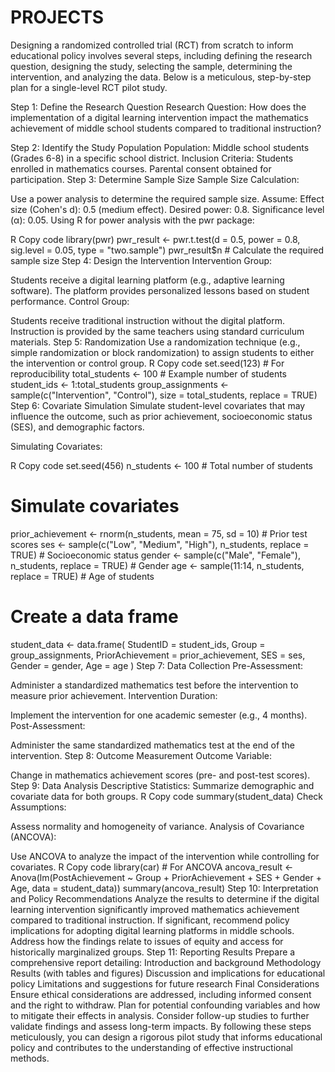 # PROJECTS
Designing a randomized controlled trial (RCT) from scratch to inform educational policy involves several steps, including defining the research question, designing the study, selecting the sample, determining the intervention, and analyzing the data. Below is a meticulous, step-by-step plan for a single-level RCT pilot study.

Step 1: Define the Research Question
Research Question: How does the implementation of a digital learning intervention impact the mathematics achievement of middle school students compared to traditional instruction?

Step 2: Identify the Study Population
Population: Middle school students (Grades 6-8) in a specific school district.
Inclusion Criteria:
Students enrolled in mathematics courses.
Parental consent obtained for participation.
Step 3: Determine Sample Size
Sample Size Calculation:

Use a power analysis to determine the required sample size. Assume:
Effect size (Cohen's d): 0.5 (medium effect).
Desired power: 0.8.
Significance level (α): 0.05.
Using R for power analysis with the pwr package:

R
Copy code
library(pwr)
pwr_result <- pwr.t.test(d = 0.5, power = 0.8, sig.level = 0.05, type = "two.sample")
pwr_result$n  # Calculate the required sample size
Step 4: Design the Intervention
Intervention Group:

Students receive a digital learning platform (e.g., adaptive learning software).
The platform provides personalized lessons based on student performance.
Control Group:

Students receive traditional instruction without the digital platform.
Instruction is provided by the same teachers using standard curriculum materials.
Step 5: Randomization
Use a randomization technique (e.g., simple randomization or block randomization) to assign students to either the intervention or control group.
R
Copy code
set.seed(123)  # For reproducibility
total_students <- 100  # Example number of students
student_ids <- 1:total_students
group_assignments <- sample(c("Intervention", "Control"), size = total_students, replace = TRUE)
Step 6: Covariate Simulation
Simulate student-level covariates that may influence the outcome, such as prior achievement, socioeconomic status (SES), and demographic factors.

Simulating Covariates:

R
Copy code
set.seed(456)
n_students <- 100  # Total number of students

# Simulate covariates
prior_achievement <- rnorm(n_students, mean = 75, sd = 10)  # Prior test scores
ses <- sample(c("Low", "Medium", "High"), n_students, replace = TRUE)  # Socioeconomic status
gender <- sample(c("Male", "Female"), n_students, replace = TRUE)  # Gender
age <- sample(11:14, n_students, replace = TRUE)  # Age of students

# Create a data frame
student_data <- data.frame(
  StudentID = student_ids,
  Group = group_assignments,
  PriorAchievement = prior_achievement,
  SES = ses,
  Gender = gender,
  Age = age
)
Step 7: Data Collection
Pre-Assessment:

Administer a standardized mathematics test before the intervention to measure prior achievement.
Intervention Duration:

Implement the intervention for one academic semester (e.g., 4 months).
Post-Assessment:

Administer the same standardized mathematics test at the end of the intervention.
Step 8: Outcome Measurement
Outcome Variable:

Change in mathematics achievement scores (pre- and post-test scores).
Step 9: Data Analysis
Descriptive Statistics:
Summarize demographic and covariate data for both groups.
R
Copy code
summary(student_data)
Check Assumptions:

Assess normality and homogeneity of variance.
Analysis of Covariance (ANCOVA):

Use ANCOVA to analyze the impact of the intervention while controlling for covariates.
R
Copy code
library(car)  # For ANCOVA
ancova_result <- Anova(lm(PostAchievement ~ Group + PriorAchievement + SES + Gender + Age, data = student_data))
summary(ancova_result)
Step 10: Interpretation and Policy Recommendations
Analyze the results to determine if the digital learning intervention significantly improved mathematics achievement compared to traditional instruction.
If significant, recommend policy implications for adopting digital learning platforms in middle schools.
Address how the findings relate to issues of equity and access for historically marginalized groups.
Step 11: Reporting Results
Prepare a comprehensive report detailing:
Introduction and background
Methodology
Results (with tables and figures)
Discussion and implications for educational policy
Limitations and suggestions for future research
Final Considerations
Ensure ethical considerations are addressed, including informed consent and the right to withdraw.
Plan for potential confounding variables and how to mitigate their effects in analysis.
Consider follow-up studies to further validate findings and assess long-term impacts.
By following these steps meticulously, you can design a rigorous pilot study that informs educational policy and contributes to the understanding of effective instructional methods.
